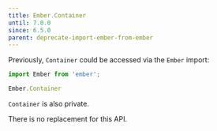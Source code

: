```yaml
---
title: Ember.Container
until: 7.0.0
since: 6.5.0
parent: deprecate-import-ember-from-ember
---
```



Previously, `Container` could be accessed via the `Ember` import:
```js
import Ember from 'ember';

Ember.Container
```
`Container` is also private.

There is no replacement for this API.
